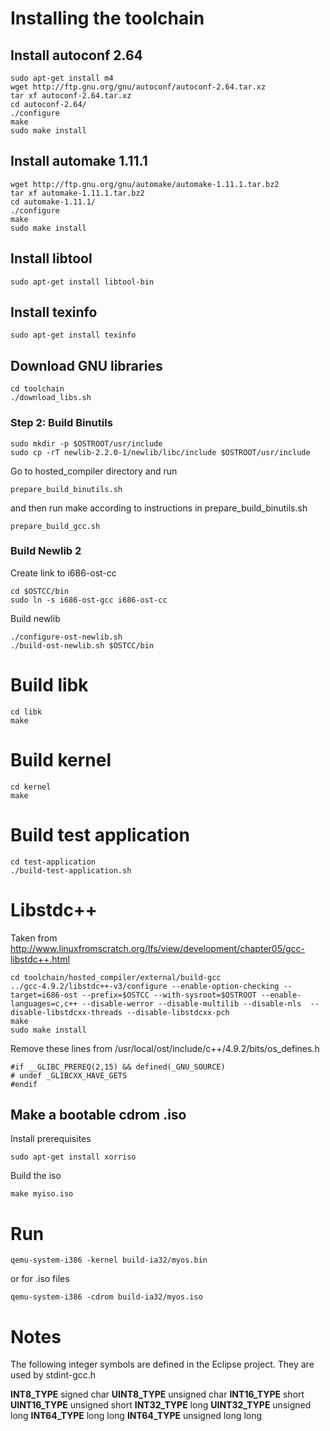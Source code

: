 # Installing the toolchain

## Install autoconf 2.64

	sudo apt-get install m4
	wget http://ftp.gnu.org/gnu/autoconf/autoconf-2.64.tar.xz
	tar xf autoconf-2.64.tar.xz
	cd autoconf-2.64/
	./configure
	make
	sudo make install

## Install automake 1.11.1

	wget http://ftp.gnu.org/gnu/automake/automake-1.11.1.tar.bz2
	tar xf automake-1.11.1.tar.bz2
	cd automake-1.11.1/
	./configure
	make
	sudo make install

## Install libtool

	sudo apt-get install libtool-bin

## Install texinfo

	sudo apt-get install texinfo

## Download GNU libraries

	cd toolchain
	./download_libs.sh

### Step 2: Build Binutils

	sudo mkdir -p $OSTROOT/usr/include
	sudo cp -rT newlib-2.2.0-1/newlib/libc/include $OSTROOT/usr/include

Go to hosted_compiler directory and run

	prepare_build_binutils.sh

and then run make according to instructions in prepare_build_binutils.sh

	prepare_build_gcc.sh


### Build Newlib 2

Create link to i686-ost-cc

	cd $OSTCC/bin
	sudo ln -s i686-ost-gcc i686-ost-cc

Build newlib

	./configure-ost-newlib.sh
	./build-ost-newlib.sh $OSTCC/bin

# Build libk

	cd libk
	make

# Build kernel

	cd kernel
	make

# Build test application

	cd test-application
	./build-test-application.sh


# Libstdc++

Taken from http://www.linuxfromscratch.org/lfs/view/development/chapter05/gcc-libstdc++.html

	cd toolchain/hosted_compiler/external/build-gcc
	../gcc-4.9.2/libstdc++-v3/configure --enable-option-checking --target=i686-ost --prefix=$OSTCC --with-sysroot=$OSTROOT --enable-languages=c,c++ --disable-werror --disable-multilib --disable-nls  --disable-libstdcxx-threads --disable-libstdcxx-pch
	make
	sudo make install

Remove these lines from /usr/local/ost/include/c++/4.9.2/bits/os_defines.h

	#if __GLIBC_PREREQ(2,15) && defined(_GNU_SOURCE)
	# undef _GLIBCXX_HAVE_GETS
	#endif



## Make a bootable cdrom .iso

Install prerequisites

	sudo apt-get install xorriso

Build the iso

	make myiso.iso

# Run

	qemu-system-i386 -kernel build-ia32/myos.bin

or for .iso files

	qemu-system-i386 -cdrom build-ia32/myos.iso


# Notes

The following integer symbols are defined in the Eclipse project.
They are used by stdint-gcc.h

__INT8_TYPE__ signed char
__UINT8_TYPE__ unsigned char
__INT16_TYPE__ short
__UINT16_TYPE__ unsigned short
__INT32_TYPE__ long
__UINT32_TYPE__ unsigned long
__INT64_TYPE__ long long
__INT64_TYPE__ unsigned long long

